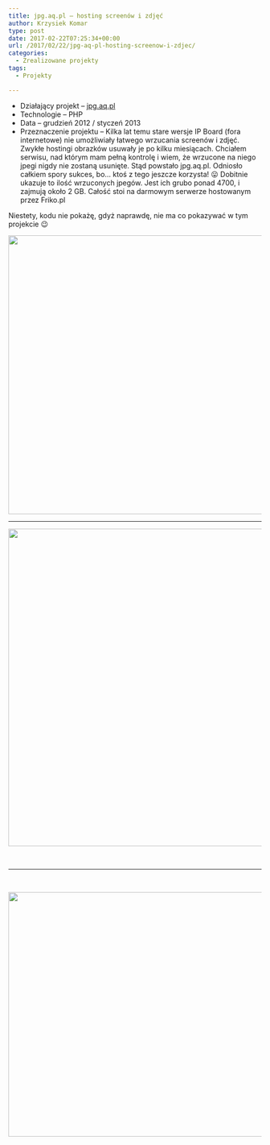 ```yaml
---
title: jpg.aq.pl – hosting screenów i zdjęć
author: Krzysiek Komar
type: post
date: 2017-02-22T07:25:34+00:00
url: /2017/02/22/jpg-aq-pl-hosting-screenow-i-zdjec/
categories:
  - Zrealizowane projekty
tags:
  - Projekty

---
```

  * <span class="project-info">Działający projekt &#8211; </span>[jpg.aq.pl][1]
  * <span class="project-info">Technologie &#8211; </span> PHP
  * <span class="project-info">Data &#8211; </span> grudzień 2012 / styczeń 2013
  * <span class="project-info">Przeznaczenie projektu &#8211; </span> Kilka lat temu stare wersje IP Board (fora internetowe) nie umożliwiały łatwego wrzucania screenów i zdjęć. Zwykłe hostingi obrazków usuwały je po kilku miesiącach. Chciałem serwisu, nad którym mam pełną kontrolę i wiem, że wrzucone na niego jpegi nigdy nie zostaną usunięte. Stąd powstało jpg.aq.pl. Odniosło całkiem spory sukces, bo&#8230; ktoś z tego jeszcze korzysta! 😛 Dobitnie ukazuje to ilość wrzuconych jpegów. Jest ich grubo ponad 4700, i zajmują około 2 GB. Całość stoi na darmowym serwerze hostowanym przez Friko.pl

Niestety, kodu nie pokażę, gdyż naprawdę, nie ma co pokazywać w tym projekcie 😉

[<img class="aligncenter size-full wp-image-248" src="http://zielonybuszmen.cba.pl/wp-content/uploads/2017/02/jpg-aq-pl-1.png" alt="" width="1177" height="554" srcset="http://zielonybuszmen.cba.pl/wp-content/uploads/2017/02/jpg-aq-pl-1.png 1177w, http://zielonybuszmen.cba.pl/wp-content/uploads/2017/02/jpg-aq-pl-1-300x141.png 300w, http://zielonybuszmen.cba.pl/wp-content/uploads/2017/02/jpg-aq-pl-1-768x361.png 768w, http://zielonybuszmen.cba.pl/wp-content/uploads/2017/02/jpg-aq-pl-1-1024x482.png 1024w, http://zielonybuszmen.cba.pl/wp-content/uploads/2017/02/jpg-aq-pl-1-820x386.png 820w" sizes="(max-width: 1177px) 100vw, 1177px" />][2]

* * *

[<img class="aligncenter size-full wp-image-249" src="http://zielonybuszmen.cba.pl/wp-content/uploads/2017/02/jpg-aq-pl-2.png" alt="" width="1196" height="631" srcset="http://zielonybuszmen.cba.pl/wp-content/uploads/2017/02/jpg-aq-pl-2.png 1196w, http://zielonybuszmen.cba.pl/wp-content/uploads/2017/02/jpg-aq-pl-2-300x158.png 300w, http://zielonybuszmen.cba.pl/wp-content/uploads/2017/02/jpg-aq-pl-2-768x405.png 768w, http://zielonybuszmen.cba.pl/wp-content/uploads/2017/02/jpg-aq-pl-2-1024x540.png 1024w, http://zielonybuszmen.cba.pl/wp-content/uploads/2017/02/jpg-aq-pl-2-820x433.png 820w" sizes="(max-width: 1196px) 100vw, 1196px" />][3]

&nbsp;

* * *

&nbsp;

[<img class="aligncenter size-full wp-image-250" src="http://zielonybuszmen.cba.pl/wp-content/uploads/2017/02/jpg-aq-pl-3.png" alt="" width="1193" height="486" srcset="http://zielonybuszmen.cba.pl/wp-content/uploads/2017/02/jpg-aq-pl-3.png 1193w, http://zielonybuszmen.cba.pl/wp-content/uploads/2017/02/jpg-aq-pl-3-300x122.png 300w, http://zielonybuszmen.cba.pl/wp-content/uploads/2017/02/jpg-aq-pl-3-768x313.png 768w, http://zielonybuszmen.cba.pl/wp-content/uploads/2017/02/jpg-aq-pl-3-1024x417.png 1024w, http://zielonybuszmen.cba.pl/wp-content/uploads/2017/02/jpg-aq-pl-3-820x334.png 820w" sizes="(max-width: 1193px) 100vw, 1193px" />][4]

 [1]: http://jpg.aq.pl/
 [2]: http://zielonybuszmen.cba.pl/wp-content/uploads/2017/02/jpg-aq-pl-1.png
 [3]: http://zielonybuszmen.cba.pl/wp-content/uploads/2017/02/jpg-aq-pl-2.png
 [4]: http://zielonybuszmen.cba.pl/wp-content/uploads/2017/02/jpg-aq-pl-3.png